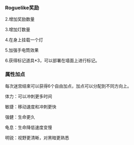 ### Roguelike奖励

2.增加奖励数量

3.增加灯数量

4.在身上挂载一个灯

5.加强手电筒效果

6.获得标记道具*3，可以部署在墙面上进行标记。



### 属性加点

每次迷宫结束可以获得6个自由加点，加点可以分配到不同方向上。

体力：可以冲刺更多时间

敏捷：移动速度和冲刺更快

强健：生命更久

龟息：生命降低速度变慢

明锐：视野更清晰，对黑暗更熟悉
